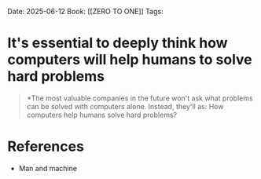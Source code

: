 Date: 2025-06-12
Book: [[ZERO TO ONE]]
Tags: 

# It's essential  to deeply think how computers will help humans to solve hard problems

>*The most valuable companies in the future won't ask what problems can be solved with computers alone. Instead, they'll as: How computers help humans solve hard problems?
# References 
 - Man and machine 